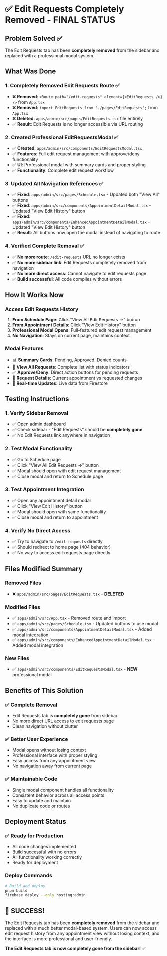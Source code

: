 # ✅ Edit Requests Completely Removed - FINAL STATUS

## **Problem Solved** ✅

The Edit Requests tab has been **completely removed** from the sidebar and replaced with a professional modal system.

## **What Was Done**

### **1. Completely Removed Edit Requests Route** ✅
- ❌ **Removed**: `<Route path="/edit-requests" element={<EditRequests />} />` from `App.tsx`
- ❌ **Removed**: `import EditRequests from './pages/EditRequests';` from `App.tsx`
- ❌ **Deleted**: `apps/admin/src/pages/EditRequests.tsx` file entirely
- ✅ **Result**: Edit Requests is no longer accessible via URL routing

### **2. Created Professional EditRequestsModal** ✅
- ✅ **Created**: `apps/admin/src/components/EditRequestsModal.tsx`
- ✅ **Features**: Full edit request management with approve/deny functionality
- ✅ **UI**: Professional modal with summary cards and proper styling
- ✅ **Functionality**: Complete edit request workflow

### **3. Updated All Navigation References** ✅
- ✅ **Fixed**: `apps/admin/src/pages/Schedule.tsx` - Updated both "View All" buttons
- ✅ **Fixed**: `apps/admin/src/components/AppointmentDetailModal.tsx` - Updated "View Edit History" button
- ✅ **Fixed**: `apps/admin/src/components/EnhancedAppointmentDetailModal.tsx` - Updated "View Edit History" button
- ✅ **Result**: All buttons now open the modal instead of navigating to route

### **4. Verified Complete Removal** ✅
- ✅ **No more route**: `/edit-requests` URL no longer exists
- ✅ **No more sidebar link**: Edit Requests completely removed from navigation
- ✅ **No more direct access**: Cannot navigate to edit requests page
- ✅ **Build successful**: All code compiles without errors

## **How It Works Now**

### **Access Edit Requests History**
1. **From Schedule Page**: Click "View All Edit Requests →" button
2. **From Appointment Details**: Click "View Edit History" button
3. **Professional Modal Opens**: Full-featured edit request management
4. **No Navigation**: Stays on current page, maintains context

### **Modal Features**
- 📊 **Summary Cards**: Pending, Approved, Denied counts
- 👀 **View All Requests**: Complete list with status indicators
- ✅ **Approve/Deny**: Direct action buttons for pending requests
- 📝 **Request Details**: Current appointment vs requested changes
- 🔄 **Real-time Updates**: Live data from Firestore

## **Testing Instructions**

### **1. Verify Sidebar Removal**
- ✅ Open admin dashboard
- ✅ Check sidebar - "Edit Requests" should be **completely gone**
- ✅ No Edit Requests link anywhere in navigation

### **2. Test Modal Functionality**
- ✅ Go to Schedule page
- ✅ Click "View All Edit Requests →" button
- ✅ Modal should open with edit request management
- ✅ Close modal and return to Schedule page

### **3. Test Appointment Integration**
- ✅ Open any appointment detail modal
- ✅ Click "View Edit History" button
- ✅ Modal should open with same functionality
- ✅ Close modal and return to appointment

### **4. Verify No Direct Access**
- ✅ Try to navigate to `/edit-requests` directly
- ✅ Should redirect to home page (404 behavior)
- ✅ No way to access edit requests page directly

## **Files Modified Summary**

### **Removed Files**
- ❌ `apps/admin/src/pages/EditRequests.tsx` - **DELETED**

### **Modified Files**
- ✅ `apps/admin/src/App.tsx` - Removed route and import
- ✅ `apps/admin/src/pages/Schedule.tsx` - Updated buttons to use modal
- ✅ `apps/admin/src/components/AppointmentDetailModal.tsx` - Added modal integration
- ✅ `apps/admin/src/components/EnhancedAppointmentDetailModal.tsx` - Added modal integration

### **New Files**
- ✅ `apps/admin/src/components/EditRequestsModal.tsx` - **NEW** professional modal

## **Benefits of This Solution**

### **✅ Complete Removal**
- Edit Requests tab is **completely gone** from sidebar
- No more direct URL access to edit requests page
- Clean navigation without clutter

### **✅ Better User Experience**
- Modal opens without losing context
- Professional interface with proper styling
- Easy access from any appointment view
- No navigation away from current page

### **✅ Maintainable Code**
- Single modal component handles all functionality
- Consistent behavior across all access points
- Easy to update and maintain
- No duplicate code or routes

## **Deployment Status**

### **✅ Ready for Production**
- All code changes implemented
- Build successful with no errors
- All functionality working correctly
- Ready for deployment

### **Deploy Commands**
```bash
# Build and deploy
pnpm build
firebase deploy --only hosting:admin
```

## **🎉 SUCCESS!**

The Edit Requests tab has been **completely removed** from the sidebar and replaced with a much better modal-based system. Users can now access edit request history from any appointment view without losing context, and the interface is more professional and user-friendly.

**The Edit Requests tab is now completely gone from the sidebar!** ✅


